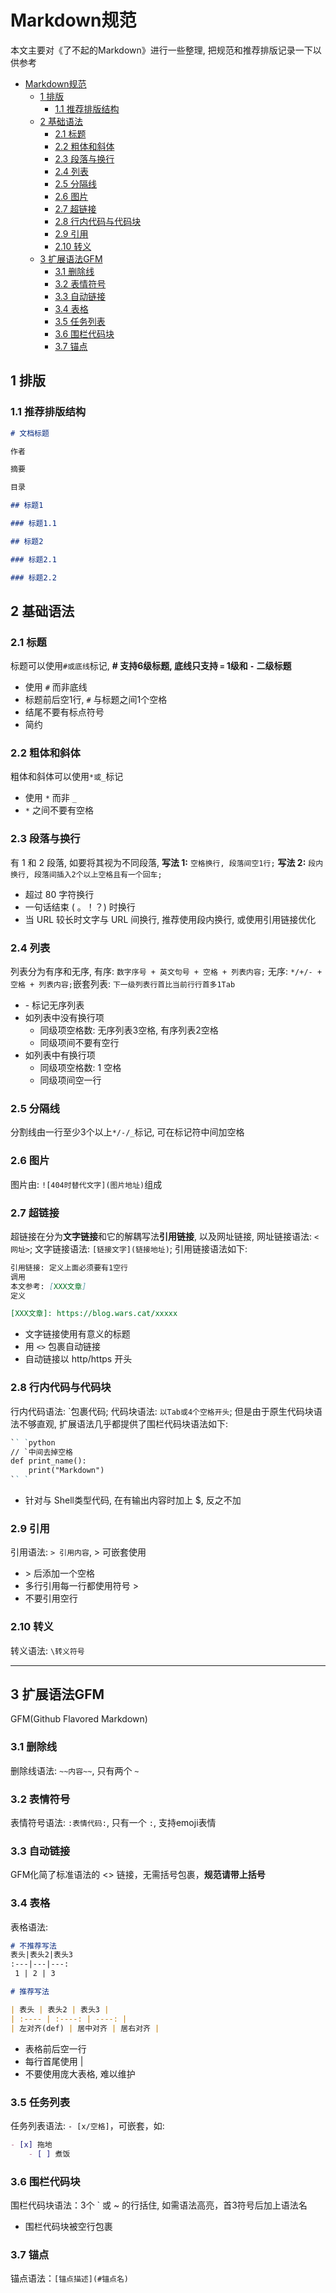 # Markdown规范

本文主要对《了不起的Markdown》进行一些整理, 把规范和推荐排版记录一下以供参考

- [Markdown规范](#markdown规范)
    - [1 排版](#1-排版)
        - [1.1 推荐排版结构](#11-推荐排版结构)
    - [2 基础语法](#2-基础语法)
        - [2.1 标题](#21-标题)
        - [2.2 粗体和斜体](#22-粗体和斜体)
        - [2.3 段落与换行](#23-段落与换行)
        - [2.4 列表](#24-列表)
        - [2.5 分隔线](#25-分隔线)
        - [2.6 图片](#26-图片)
        - [2.7 超链接](#27-超链接)
        - [2.8 行内代码与代码块](#28-行内代码与代码块)
        - [2.9 引用](#29-引用)
        - [2.10 转义](#210-转义)
    - [3 扩展语法GFM](#3-扩展语法gfm)
        - [3.1 删除线](#31-删除线)
        - [3.2 表情符号](#32-表情符号)
        - [3.3 自动链接](#33-自动链接)
        - [3.4 表格](#34-表格)
        - [3.5 任务列表](#35-任务列表)
        - [3.6 围栏代码块](#36-围栏代码块)
        - [3.7 锚点](#37-锚点)

## 1 排版

### 1.1 推荐排版结构
```markdown
# 文档标题

作者

摘要

目录

## 标题1

### 标题1.1

## 标题2

### 标题2.1

### 标题2.2
```

## 2 基础语法

### 2.1 标题

标题可以使用`#或底线`标记, **# 支持6级标题, 底线只支持 `=` 1级和 `-` 二级标题**

- 使用 `#` 而非底线
- 标题前后空1行, `#` 与标题之间1个空格
- 结尾不要有标点符号
- 简约

### 2.2 粗体和斜体

粗体和斜体可以使用`*或_`标记

- 使用 `*` 而非 `_`
- `*` 之间不要有空格

### 2.3 段落与换行

有 1 和 2 段落, 如要将其视为不同段落, **写法 1:** `空格换行, 段落间空1行;` **写法 2:** `段内换行, 段落间插入2个以上空格且有一个回车;`

- 超过 80 字符换行
- 一句话结束 ( 。！？) 时换行
- 当 URL 较长时文字与 URL 间换行, 推荐使用段内换行, 或使用引用链接优化

### 2.4 列表

列表分为有序和无序, 有序: `数字序号 + 英文句号 + 空格 + 列表内容;` 无序: `*/+/- + 空格 + 列表内容;`嵌套列表: `下一级列表行首比当前行行首多1Tab`

- \- 标记无序列表
- 如列表中没有换行项
    - 同级项空格数: 无序列表3空格, 有序列表2空格
    - 同级项间不要有空行
- 如列表中有换行项
    - 同级项空格数: 1 空格
    - 同级项间空一行

### 2.5 分隔线

分割线由一行至少3个以上`*/-/_`标记, 可在标记符中间加空格

### 2.6 图片

图片由: `![404时替代文字](图片地址)`组成

### 2.7 超链接

超链接在分为**文字链接**和它的解耦写法**引用链接**, 以及网址链接, 网址链接语法: `<网址>`; 文字链接语法: `[链接文字](链接地址)`; 引用链接语法如下: 
```markdown
引用链接: 定义上面必须要有1空行
调用
本文参考: [XXX文章]
定义

[XXX文章]: https://blog.wars.cat/xxxxx
```

- 文字链接使用有意义的标题
- 用 `<>` 包裹自动链接
- 自动链接以 http/https 开头

### 2.8 行内代码与代码块

行内代码语法: \`包裹代码; 代码块语法: `以Tab或4个空格开头`; 但是由于原生代码块语法不够直观, 扩展语法几乎都提供了围栏代码块语法如下: 

```markdown
`` `python
// `中间去掉空格
def print_name():
    print("Markdown")
`` `
```

- 针对与 Shell类型代码, 在有输出内容时加上 $, 反之不加

### 2.9 引用

引用语法: `> 引用内容`, > 可嵌套使用

- \> 后添加一个空格
- 多行引用每一行都使用符号 >
- 不要引用空行

### 2.10 转义

转义语法: `\转义符号`

- - - - - - - - - -

## 3 扩展语法GFM

GFM(Github Flavored Markdown)

### 3.1 删除线

删除线语法: `~~内容~~`, 只有两个 `~`

### 3.2 表情符号

表情符号语法: `:表情代码:`, 只有一个 `:`, 支持emoji表情

### 3.3 自动链接

GFM化简了标准语法的 <> 链接，无需括号包裹，**规范请带上括号**

### 3.4 表格

表格语法: 
```markdown
# 不推荐写法
表头|表头2|表头3
:---|---|---:
 1 | 2 | 3

# 推荐写法

| 表头 | 表头2 | 表头3 |
| :---- | :----: | ----: |
| 左对齐(def) | 居中对齐 | 居右对齐 |

```
- 表格前后空一行
- 每行首尾使用 |
- 不要使用庞大表格, 难以维护

### 3.5 任务列表

任务列表语法: `- [x/空格]`，可嵌套，如:

```markdown
- [x] 拖地
    - [ ] 煮饭
```

### 3.6 围栏代码块

围栏代码块语法：3个 ` 或 ~ 的行括住, 如需语法高亮，首3符号后加上语法名

- 围栏代码块被空行包裹

### 3.7 锚点

锚点语法：`[锚点描述](#锚点名)`
